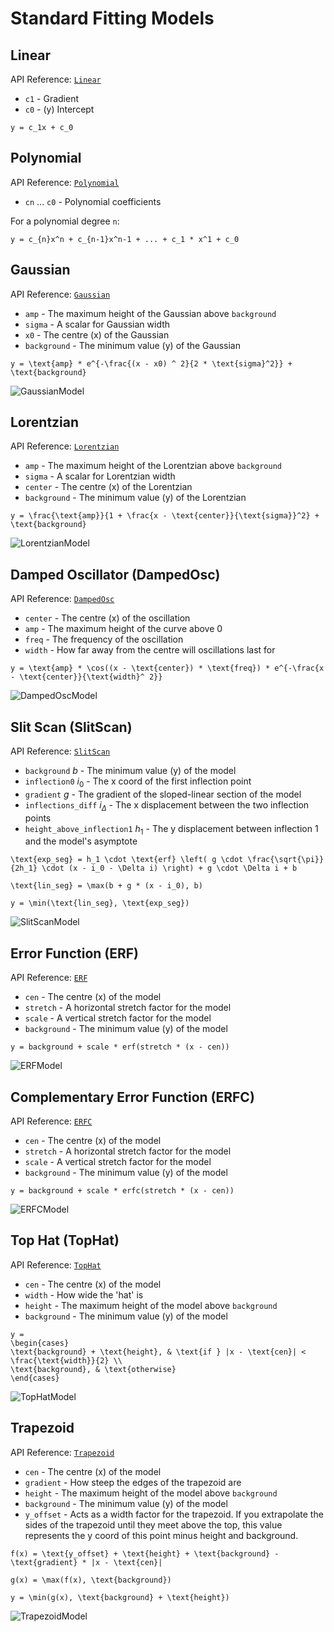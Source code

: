 # Standard Fitting Models

## Linear

API Reference: [`Linear`](ibex_bluesky_core.fitting.Linear)

- `c1` - Gradient
- `c0` - (y) Intercept

```{math}
y = c_1x + c_0
```

## Polynomial

API Reference: [`Polynomial`](ibex_bluesky_core.fitting.Polynomial)

- `cn` ... `c0` - Polynomial coefficients

For a polynomial degree `n`:
```{math}
y = c_{n}x^n + c_{n-1}x^n-1 + ... + c_1 * x^1 + c_0 
```

## Gaussian

API Reference: [`Gaussian`](ibex_bluesky_core.fitting.Gaussian)

- `amp` - The maximum height of the Gaussian above `background`
- `sigma` - A scalar for Gaussian width
- `x0` - The centre (x) of the Gaussian
- `background` - The minimum value (y) of the Gaussian

```{math}
y = \text{amp} * e^{-\frac{(x - x0) ^ 2}{2 * \text{sigma}^2}} + \text{background}
```

![GaussianModel](../_static/images_fits/gaussian.png)

## Lorentzian

API Reference: [`Lorentzian`](ibex_bluesky_core.fitting.Lorentzian)

- `amp` - The maximum height of the Lorentzian above `background`
- `sigma` - A scalar for Lorentzian width
- `center` - The centre (x) of the Lorentzian
- `background` - The minimum value (y) of the Lorentzian

```{math}
y = \frac{\text{amp}}{1 + \frac{x - \text{center}}{\text{sigma}}^2} + \text{background}
```

![LorentzianModel](../_static/images_fits/lorentzian.png)

## Damped Oscillator (DampedOsc)

API Reference: [`DampedOsc`](ibex_bluesky_core.fitting.DampedOsc)

- `center` - The centre (x) of the oscillation
- `amp` - The maximum height of the curve above 0
- `freq` - The frequency of the oscillation
- `width` - How far away from the centre will oscillations last for

```{math}
y = \text{amp} * \cos((x - \text{center}) * \text{freq}) * e^{-\frac{x - \text{center}}{\text{width}^ 2}}
```

![DampedOscModel](../_static/images_fits/damped_osc.png)

##  Slit Scan (SlitScan)

API Reference: [`SlitScan`](ibex_bluesky_core.fitting.SlitScan)

- `background` $b$ - The minimum value (y) of the model
- `inflection0` $i_0$ - The x coord of the first inflection point
- `gradient` $g$ - The gradient of the sloped-linear section of the model
- `inflections_diff` $i_{\Delta}$ - The x displacement between the two inflection points
- `height_above_inflection1` $h_1$ - The y displacement between inflection 1 and the model's asymptote

```{math}
\text{exp_seg} = h_1 \cdot \text{erf} \left( g \cdot \frac{\sqrt{\pi}}{2h_1} \cdot (x - i_0 - \Delta i) \right) + g \cdot \Delta i + b
```

```{math}
\text{lin_seg} = \max(b + g * (x - i_0), b)
```

```{math}
y = \min(\text{lin_seg}, \text{exp_seg})
```

![SlitScanModel](../_static/images_fits/slit_scan.png)

## Error Function (ERF)

API Reference: [`ERF`](ibex_bluesky_core.fitting.ERF)

- `cen` - The centre (x) of the model
- `stretch` - A horizontal stretch factor for the model
- `scale` - A vertical stretch factor for the model
- `background` - The minimum value (y) of the model

```{math}
y = background + scale * erf(stretch * (x - cen))
```

![ERFModel](../_static/images_fits/erf.png)

## Complementary Error Function (ERFC)

API Reference: [`ERFC`](ibex_bluesky_core.fitting.ERFC)

- `cen` - The centre (x) of the model
- `stretch` - A horizontal stretch factor for the model
- `scale` - A vertical stretch factor for the model
- `background` - The minimum value (y) of the model

```{math}
y = background + scale * erfc(stretch * (x - cen))
```

![ERFCModel](../_static/images_fits/erfc.png)

## Top Hat (TopHat)

API Reference: [`TopHat`](ibex_bluesky_core.fitting.TopHat)

- `cen` - The centre (x) of the model
- `width` - How wide the 'hat' is
- `height` - The maximum height of the model above `background`
- `background` - The minimum value (y) of the model

```{math}
y = 
\begin{cases} 
\text{background} + \text{height}, & \text{if } |x - \text{cen}| < \frac{\text{width}}{2} \\
\text{background}, & \text{otherwise}
\end{cases}
```

![TopHatModel](../_static/images_fits/tophat.png)

## Trapezoid

API Reference: [`Trapezoid`](ibex_bluesky_core.fitting.Trapezoid)

- `cen` - The centre (x) of the model
- `gradient` - How steep the edges of the trapezoid are
- `height` - The maximum height of the model above `background`
- `background` - The minimum value (y) of the model
- `y_offset` - Acts as a width factor for the trapezoid. If you extrapolate the sides of the trapezoid until they meet above the top, this value represents the y coord of this point minus height and background.

```{math}
f(x) = \text{y_offset} + \text{height} + \text{background} - \text{gradient} * |x - \text{cen}|
```
```{math}
g(x) = \max(f(x), \text{background})
```
```{math}
y = \min(g(x), \text{background} + \text{height})
```

![TrapezoidModel](../_static/images_fits/trapezoid.png)